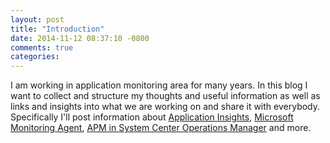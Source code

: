 ```yaml
---
layout: post
title: "Introduction"
date: 2014-11-12 08:37:10 -0800
comments: true
categories: 
---
```

I am working in application monitoring area for many years. In this blog I want to collect and structure my thoughts and useful information as well as links and insights into what we are working on and share it with everybody. Specifically I'll post information about [Application Insights](http://azure.microsoft.com/en-us/documentation/articles/app-insights-get-started/), [Microsoft Monitoring Agent](http://www.microsoft.com/en-us/download/details.aspx?id=40316), [APM in System Center Operations Manager](http://blogs.technet.com/b/server-cloud/archive/2011/11/11/application-performance-monitoring-with-operations-manager-2012.aspx) and more.

